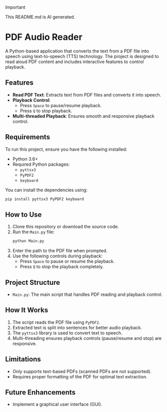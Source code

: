 >[!IMPORTANT]
>This README.md is AI generated.

# PDF Audio Reader

A Python-based application that converts the text from a PDF file into speech using text-to-speech (TTS) technology. The project is designed to read aloud PDF content and includes interactive features to control playback.

## Features

- **Read PDF Text**: Extracts text from PDF files and converts it into speech.
- **Playback Control**:
  - Press `Space` to pause/resume playback.
  - Press `Q` to stop playback.
- **Multi-threaded Playback**: Ensures smooth and responsive playback control.

## Requirements

To run this project, ensure you have the following installed:

- Python 3.6+
- Required Python packages:
  - `pyttsx3`
  - `PyPDF2`
  - `keyboard`

You can install the dependencies using:
```bash
pip install pyttsx3 PyPDF2 keyboard
```

## How to Use

1. Clone this repository or download the source code.
2. Run the `Main.py` file:
   ```bash
   python Main.py
   ```
3. Enter the path to the PDF file when prompted.
4. Use the following controls during playback:
   - Press `Space` to pause or resume the playback.
   - Press `Q` to stop the playback completely.

## Project Structure

- `Main.py`: The main script that handles PDF reading and playback control.

## How It Works

1. The script reads the PDF file using `PyPDF2`.
2. Extracted text is split into sentences for better audio playback.
3. The `pyttsx3` library is used to convert text to speech.
4. Multi-threading ensures playback controls (pause/resume and stop) are responsive.

## Limitations

- Only supports text-based PDFs (scanned PDFs are not supported).
- Requires proper formatting of the PDF for optimal text extraction.

## Future Enhancements

- Implement a graphical user interface (GUI).
